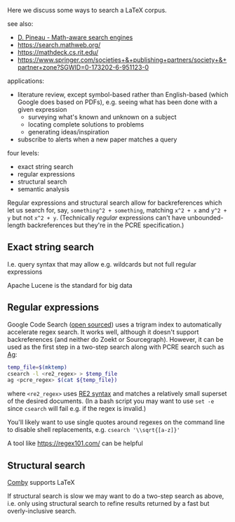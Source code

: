 Here we discuss some ways to search a LaTeX corpus.

see also:
* [D. Pineau - Math-aware search engines](https://www.groundai.com/project/math-aware-search-engines-physics-applications-and-overview/1)
* https://search.mathweb.org/
* https://mathdeck.cs.rit.edu/
* https://www.springer.com/societies+&+publishing+partners/society+&+partner+zone?SGWID=0-173202-6-951123-0

applications:
* literature review, except symbol-based rather than English-based (which
  Google does based on PDFs), e.g. seeing what has been done with a given
  expression
  * surveying what's known and unknown on a subject
  * locating complete solutions to problems
  * generating ideas/inspiration
* subscribe to alerts when a new paper matches a query

four levels:
* exact string search
* regular expressions
* structural search
* semantic analysis

Regular expressions and structural search allow for backreferences which let us
search for, say, `something^2 + something`, matching `x^2 + x` and `y^2 + y`
but not `x^2 + y`.
(Technically _regular_ expressions can't have unbounded-length backreferences
but they're in the PCRE specification.)

## Exact string search

I.e. query syntax that may allow e.g. wildcards but not full regular expressions

Apache Lucene is the standard for big data

## Regular expressions

Google Code Search ([open sourced](https://github.com/google/codesearch))
uses a trigram index to automatically accelerate regex search.
It works well, although it doesn't support backreferences
(and neither do Zoekt or Sourcegraph).
However, it can be used as the first step in a two-step search along with PCRE
search such as [Ag](https://github.com/ggreer/the_silver_searcher):
```bash
temp_file=$(mktemp)
csearch -l <re2_regex> > $temp_file
ag <pcre_regex> $(cat ${temp_file})
```
where `<re2_regex>` uses [RE2 syntax](https://github.com/google/re2/wiki/Syntax)
and matches a relatively small superset of the desired documents.
(In a bash script you may want to use `set -e` since `csearch` will fail
e.g. if the regex is invalid.)

You'll likely want to use single quotes around regexes on the command line to
disable shell replacements, e.g. `csearch '\\sqrt{[a-z]}'`

A tool like <https://regex101.com/> can be helpful


## Structural search

[Comby](https://comby.dev/docs/overview) supports LaTeX

If structural search is slow we may want to do a two-step search as above,
i.e. only using structural search to refine results returned by a fast but
overly-inclusive search.


